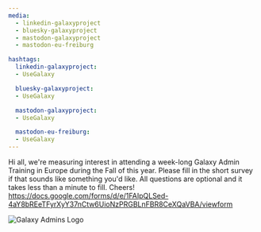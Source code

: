 ```yaml
---
media:
  - linkedin-galaxyproject
  - bluesky-galaxyproject
  - mastodon-galaxyproject
  - mastodon-eu-freiburg

hashtags:
  linkedin-galaxyproject:
  - UseGalaxy

  bluesky-galaxyproject:
  - UseGalaxy

  mastodon-galaxyproject:
  - UseGalaxy

  mastodon-eu-freiburg:
  - UseGalaxy
---
```

Hi all, we're measuring interest in attending a week-long Galaxy Admin Training in Europe during the Fall of this year. Please fill in the short survey if that sounds like something you'd like. All questions are optional and it takes less than a minute to fill. Cheers! https://docs.google.com/forms/d/e/1FAIpQLSed-4aY8bREeTFyrXyY37nCtw6UioNzPRGBLnFBR8CeXQaVBA/viewform 

![Galaxy Admins Logo](https://galaxyproject.org/images/galaxy-logos/GalaxyAdmins.png)